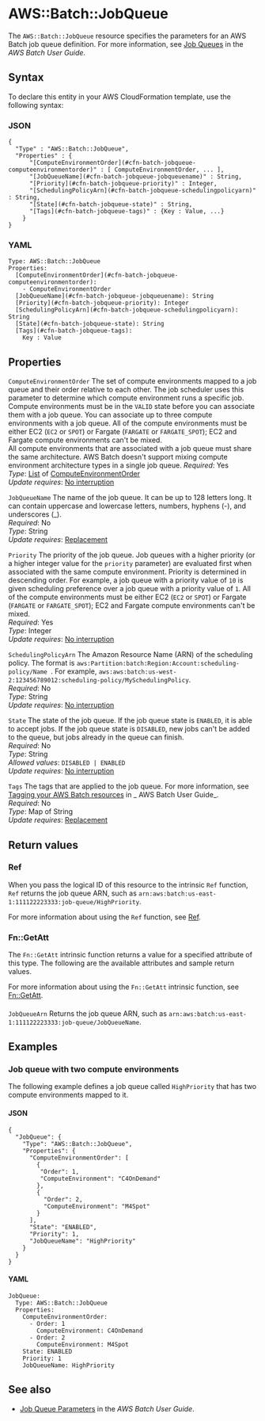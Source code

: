 # AWS::Batch::JobQueue<a name="aws-resource-batch-jobqueue"></a>

The `AWS::Batch::JobQueue` resource specifies the parameters for an AWS Batch job queue definition\. For more information, see [Job Queues](https://docs.aws.amazon.com/batch/latest/userguide/job_queues.html) in the _AWS Batch User Guide_\.

## Syntax<a name="aws-resource-batch-jobqueue-syntax"></a>

To declare this entity in your AWS CloudFormation template, use the following syntax:

### JSON<a name="aws-resource-batch-jobqueue-syntax.json"></a>

```
{
  "Type" : "AWS::Batch::JobQueue",
  "Properties" : {
      "[ComputeEnvironmentOrder](#cfn-batch-jobqueue-computeenvironmentorder)" : [ ComputeEnvironmentOrder, ... ],
      "[JobQueueName](#cfn-batch-jobqueue-jobqueuename)" : String,
      "[Priority](#cfn-batch-jobqueue-priority)" : Integer,
      "[SchedulingPolicyArn](#cfn-batch-jobqueue-schedulingpolicyarn)" : String,
      "[State](#cfn-batch-jobqueue-state)" : String,
      "[Tags](#cfn-batch-jobqueue-tags)" : {Key : Value, ...}
    }
}
```

### YAML<a name="aws-resource-batch-jobqueue-syntax.yaml"></a>

```
Type: AWS::Batch::JobQueue
Properties:
  [ComputeEnvironmentOrder](#cfn-batch-jobqueue-computeenvironmentorder):
    - ComputeEnvironmentOrder
  [JobQueueName](#cfn-batch-jobqueue-jobqueuename): String
  [Priority](#cfn-batch-jobqueue-priority): Integer
  [SchedulingPolicyArn](#cfn-batch-jobqueue-schedulingpolicyarn): String
  [State](#cfn-batch-jobqueue-state): String
  [Tags](#cfn-batch-jobqueue-tags):
    Key : Value
```

## Properties<a name="aws-resource-batch-jobqueue-properties"></a>

`ComputeEnvironmentOrder` <a name="cfn-batch-jobqueue-computeenvironmentorder"></a>
The set of compute environments mapped to a job queue and their order relative to each other\. The job scheduler uses this parameter to determine which compute environment runs a specific job\. Compute environments must be in the `VALID` state before you can associate them with a job queue\. You can associate up to three compute environments with a job queue\. All of the compute environments must be either EC2 \(`EC2` or `SPOT`\) or Fargate \(`FARGATE` or `FARGATE_SPOT`\); EC2 and Fargate compute environments can't be mixed\.  
All compute environments that are associated with a job queue must share the same architecture\. AWS Batch doesn't support mixing compute environment architecture types in a single job queue\.
_Required_: Yes  
_Type_: [List](aws-properties-batch-jobqueue-computeenvironmentorder.md) of [ComputeEnvironmentOrder](aws-properties-batch-jobqueue-computeenvironmentorder.md)  
_Update requires_: [No interruption](https://docs.aws.amazon.com/AWSCloudFormation/latest/UserGuide/using-cfn-updating-stacks-update-behaviors.html#update-no-interrupt)

`JobQueueName` <a name="cfn-batch-jobqueue-jobqueuename"></a>
The name of the job queue\. It can be up to 128 letters long\. It can contain uppercase and lowercase letters, numbers, hyphens \(\-\), and underscores \(\_\)\.  
_Required_: No  
_Type_: String  
_Update requires_: [Replacement](https://docs.aws.amazon.com/AWSCloudFormation/latest/UserGuide/using-cfn-updating-stacks-update-behaviors.html#update-replacement)

`Priority` <a name="cfn-batch-jobqueue-priority"></a>
The priority of the job queue\. Job queues with a higher priority \(or a higher integer value for the `priority` parameter\) are evaluated first when associated with the same compute environment\. Priority is determined in descending order\. For example, a job queue with a priority value of `10` is given scheduling preference over a job queue with a priority value of `1`\. All of the compute environments must be either EC2 \(`EC2` or `SPOT`\) or Fargate \(`FARGATE` or `FARGATE_SPOT`\); EC2 and Fargate compute environments can't be mixed\.  
_Required_: Yes  
_Type_: Integer  
_Update requires_: [No interruption](https://docs.aws.amazon.com/AWSCloudFormation/latest/UserGuide/using-cfn-updating-stacks-update-behaviors.html#update-no-interrupt)

`SchedulingPolicyArn` <a name="cfn-batch-jobqueue-schedulingpolicyarn"></a>
The Amazon Resource Name \(ARN\) of the scheduling policy\. The format is `aws:Partition:batch:Region:Account:scheduling-policy/Name `\. For example, `aws:aws:batch:us-west-2:123456789012:scheduling-policy/MySchedulingPolicy`\.  
_Required_: No  
_Type_: String  
_Update requires_: [No interruption](https://docs.aws.amazon.com/AWSCloudFormation/latest/UserGuide/using-cfn-updating-stacks-update-behaviors.html#update-no-interrupt)

`State` <a name="cfn-batch-jobqueue-state"></a>
The state of the job queue\. If the job queue state is `ENABLED`, it is able to accept jobs\. If the job queue state is `DISABLED`, new jobs can't be added to the queue, but jobs already in the queue can finish\.  
_Required_: No  
_Type_: String  
_Allowed values_: `DISABLED | ENABLED`  
_Update requires_: [No interruption](https://docs.aws.amazon.com/AWSCloudFormation/latest/UserGuide/using-cfn-updating-stacks-update-behaviors.html#update-no-interrupt)

`Tags` <a name="cfn-batch-jobqueue-tags"></a>
The tags that are applied to the job queue\. For more information, see [Tagging your AWS Batch resources](https://docs.aws.amazon.com/batch/latest/userguide/using-tags.html) in _ AWS Batch User Guide_\.  
_Required_: No  
_Type_: Map of String  
_Update requires_: [Replacement](https://docs.aws.amazon.com/AWSCloudFormation/latest/UserGuide/using-cfn-updating-stacks-update-behaviors.html#update-replacement)

## Return values<a name="aws-resource-batch-jobqueue-return-values"></a>

### Ref<a name="aws-resource-batch-jobqueue-return-values-ref"></a>

When you pass the logical ID of this resource to the intrinsic `Ref` function, `Ref` returns the job queue ARN, such as `arn:aws:batch:us-east-1:111122223333:job-queue/HighPriority`\.

For more information about using the `Ref` function, see [Ref](https://docs.aws.amazon.com/AWSCloudFormation/latest/UserGuide/intrinsic-function-reference-ref.html)\.

### Fn::GetAtt<a name="aws-resource-batch-jobqueue-return-values-fn--getatt"></a>

The `Fn::GetAtt` intrinsic function returns a value for a specified attribute of this type\. The following are the available attributes and sample return values\.

For more information about using the `Fn::GetAtt` intrinsic function, see [Fn::GetAtt](https://docs.aws.amazon.com/AWSCloudFormation/latest/UserGuide/intrinsic-function-reference-getatt.html)\.

#### <a name="aws-resource-batch-jobqueue-return-values-fn--getatt-fn--getatt"></a>

`JobQueueArn` <a name="JobQueueArn-fn::getatt"></a>
Returns the job queue ARN, such as `arn:aws:batch:us-east-1:111122223333:job-queue/JobQueueName`\.

## Examples<a name="aws-resource-batch-jobqueue--examples"></a>

### Job queue with two compute environments<a name="aws-resource-batch-jobqueue--examples--Job_queue_with_two_compute_environments"></a>

The following example defines a job queue called `HighPriority` that has two compute environments mapped to it\.

#### JSON<a name="aws-resource-batch-jobqueue--examples--Job_queue_with_two_compute_environments--json"></a>

```
{
  "JobQueue": {
    "Type": "AWS::Batch::JobQueue",
    "Properties": {
      "ComputeEnvironmentOrder": [
        {
         "Order": 1,
         "ComputeEnvironment": "C4OnDemand"
        },
        {
          "Order": 2,
          "ComputeEnvironment": "M4Spot"
        }
      ],
      "State": "ENABLED",
      "Priority": 1,
      "JobQueueName": "HighPriority"
    }
  }
}
```

#### YAML<a name="aws-resource-batch-jobqueue--examples--Job_queue_with_two_compute_environments--yaml"></a>

```
JobQueue:
  Type: AWS::Batch::JobQueue
  Properties:
    ComputeEnvironmentOrder:
      - Order: 1
        ComputeEnvironment: C4OnDemand
      - Order: 2
        ComputeEnvironment: M4Spot
    State: ENABLED
    Priority: 1
    JobQueueName: HighPriority
```

## See also<a name="aws-resource-batch-jobqueue--seealso"></a>

- [Job Queue Parameters](https://docs.aws.amazon.com/batch/latest/userguide/job_queue_parameters.html) in the _AWS Batch User Guide_\.

